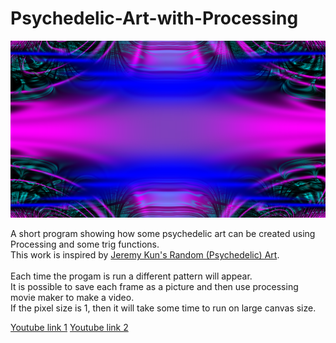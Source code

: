 # Psychedelic-Art-with-Processing

![Picture of render](https://github.com/briagd/Psychedelic-Art-with-Processing/blob/master/psych-000006.png)<br/>

A short program showing how some psychedelic art can be created using Processing and some trig functions.<br/>
This work is inspired by [Jeremy Kun's Random (Psychedelic) Art](https://jeremykun.com/2012/01/01/random-psychedelic-art/).<br/>
<br/>
Each time the progam is run a different pattern will appear. <br/>
It is possible to save each frame as a picture and then use processing movie maker to make a video.<br/>
If the pixel size is 1, then it will take some time to run on large canvas size.


[Youtube link 1](https://www.youtube.com/watch?v=CFmZpzKnICs)
[Youtube link 2](https://www.youtube.com/watch?v=uxsPkeyWwww)



